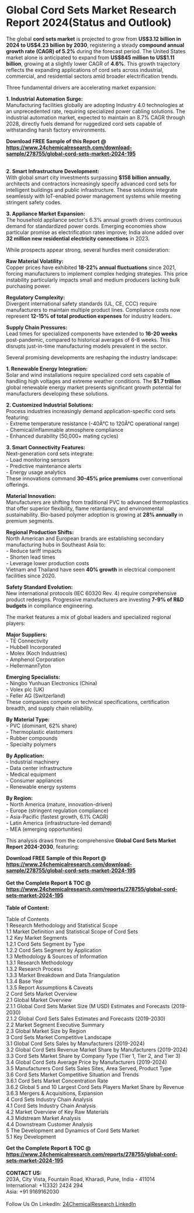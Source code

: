 <h1>Global Cord Sets Market Research Report 2024(Status and Outlook)</h1><p>The global <strong>cord sets market</strong> is projected to grow from <strong>US$3.12 billion in 2024 to US$4.23 billion by 2030</strong>, registering a steady <strong>compound annual growth rate (CAGR) of 5.2%</strong> during the forecast period. The United States market alone is anticipated to expand from <strong>US$845 million to US$1.11 billion</strong>, growing at a slightly lower CAGR of <strong>4.6%</strong>. This growth trajectory reflects the expanding applications of cord sets across industrial, commercial, and residential sectors amid broader electrification trends.</p><p>Three fundamental drivers are accelerating market expansion:</p><p><strong>1. Industrial Automation Surge:</strong><br>
Manufacturing facilities globally are adopting Industry 4.0 technologies at an unprecedented rate, requiring specialized power cabling solutions. The industrial automation market, expected to maintain an 8.7% CAGR through 2028, directly fuels demand for ruggedized cord sets capable of withstanding harsh factory environments.</p><div><b>Download FREE Sample of this Report @ 
            <a href="https://www.24chemicalresearch.com/download-sample/278755/global-cord-sets-market-2024-195">
            https://www.24chemicalresearch.com/download-sample/278755/global-cord-sets-market-2024-195</a></b></div><br><p><strong>2. Smart Infrastructure Development:</strong><br>
With global smart city investments surpassing <strong>$158 billion annually</strong>, architects and contractors increasingly specify advanced cord sets for intelligent buildings and public infrastructure. These solutions integrate seamlessly with IoT-enabled power management systems while meeting stringent safety codes.</p><p><strong>3. Appliance Market Expansion:</strong><br>
The household appliance sector's 6.3% annual growth drives continuous demand for standardized power cords. Emerging economies show particular promise as electrification rates improve; India alone added over <strong>32 million new residential electricity connections</strong> in 2023.</p><p>While prospects appear strong, several hurdles merit consideration:</p><p><strong>Raw Material Volatility:</strong><br>
Copper prices have exhibited <strong>18-22% annual fluctuations</strong> since 2021, forcing manufacturers to implement complex hedging strategies. This price instability particularly impacts small and medium producers lacking bulk purchasing power.</p><p><strong>Regulatory Complexity:</strong><br>
Divergent international safety standards (UL, CE, CCC) require manufacturers to maintain multiple product lines. Compliance costs now represent <strong>12-15% of total production expenses</strong> for industry leaders.</p><p><strong>Supply Chain Pressures:</strong><br>
Lead times for specialized components have extended to <strong>16-20 weeks</strong> post-pandemic, compared to historical averages of 6-8 weeks. This disrupts just-in-time manufacturing models prevalent in the sector.</p><p>Several promising developments are reshaping the industry landscape:</p><p><strong>1. Renewable Energy Integration:</strong><br>
Solar and wind installations require specialized cord sets capable of handling high voltages and extreme weather conditions. The <strong>$1.7 trillion</strong> global renewable energy market presents significant growth potential for manufacturers developing these solutions.</p><p><strong>2. Customized Industrial Solutions:</strong><br>
Process industries increasingly demand application-specific cord sets featuring:<br>
- Extreme temperature resistance (-40Â°C to 120Â°C operational range)<br>
- Chemical/inflammable atmosphere compliance<br>
- Enhanced durability (50,000+ mating cycles)</p><p><strong>3. Smart Connectivity Features:</strong><br>
Next-generation cord sets integrate:<br>
- Load monitoring sensors<br>
- Predictive maintenance alerts<br>
- Energy usage analytics<br>
These innovations command <strong>30-45% price premiums</strong> over conventional offerings.</p><p><strong>Material Innovation:</strong><br>
Manufacturers are shifting from traditional PVC to advanced thermoplastics that offer superior flexibility, flame retardancy, and environmental sustainability. Bio-based polymer adoption is growing at <strong>28% annually</strong> in premium segments.</p><p><strong>Regional Production Shifts:</strong><br>
North American and European brands are establishing secondary manufacturing hubs in Southeast Asia to:<br>
- Reduce tariff impacts<br>
- Shorten lead times<br>
- Leverage lower production costs<br>
Vietnam and Thailand have seen <strong>40% growth</strong> in electrical component facilities since 2020.</p><p><strong>Safety Standard Evolution:</strong><br>
New international protocols (IEC 60320 Rev. 4) require comprehensive product redesigns. Progressive manufacturers are investing <strong>7-9% of R&amp;D budgets</strong> in compliance engineering.</p><p>The market features a mix of global leaders and specialized regional players:</p><p><strong>Major Suppliers:</strong><br>
- TE Connectivity<br>
- Hubbell Incorporated<br>
- Molex (Koch Industries)<br>
- Amphenol Corporation<br>
- HellermannTyton</p><p><strong>Emerging Specialists:</strong><br>
- Ningbo Yunhuan Electronics (China)<br>
- Volex plc (UK)<br>
- Feller AG (Switzerland)<br>
These companies compete on technical specifications, certification breadth, and supply chain reliability.</p><p><strong>By Material Type:</strong><br>
- PVC (dominant, 62% share)<br>
- Thermoplastic elastomers<br>
- Rubber compounds<br>
- Specialty polymers</p><p><strong>By Application:</strong><br>
- Industrial machinery<br>
- Data center infrastructure<br>
- Medical equipment<br>
- Consumer appliances<br>
- Renewable energy systems</p><p><strong>By Region:</strong><br>
- North America (mature, innovation-driven)<br>
- Europe (stringent regulation compliance)<br>
- Asia-Pacific (fastest growth, 6.1% CAGR)<br>
- Latin America (infrastructure-led demand)<br>
- MEA (emerging opportunities)</p><p>This analysis draws from the comprehensive <strong>Global Cord Sets Market Report 2024-2030</strong>, featuring:</p><div><b>Download FREE Sample of this Report @ 
            <a href="https://www.24chemicalresearch.com/download-sample/278755/global-cord-sets-market-2024-195">
            https://www.24chemicalresearch.com/download-sample/278755/global-cord-sets-market-2024-195</a></b></div><br><div><b>Get the Complete Report & TOC @ 
            <a href="https://www.24chemicalresearch.com/reports/278755/global-cord-sets-market-2024-195">
            https://www.24chemicalresearch.com/reports/278755/global-cord-sets-market-2024-195</a></b></div><br>
            <b>Table of Content:</b><p>Table of Contents<br />
1 Research Methodology and Statistical Scope<br />
1.1 Market Definition and Statistical Scope of Cord Sets<br />
1.2 Key Market Segments<br />
1.2.1 Cord Sets Segment by Type<br />
1.2.2 Cord Sets Segment by Application<br />
1.3 Methodology & Sources of Information<br />
1.3.1 Research Methodology<br />
1.3.2 Research Process<br />
1.3.3 Market Breakdown and Data Triangulation<br />
1.3.4 Base Year<br />
1.3.5 Report Assumptions & Caveats<br />
2 Cord Sets Market Overview<br />
2.1 Global Market Overview<br />
2.1.1 Global Cord Sets Market Size (M USD) Estimates and Forecasts (2019-2030)<br />
2.1.2 Global Cord Sets Sales Estimates and Forecasts (2019-2030)<br />
2.2 Market Segment Executive Summary<br />
2.3 Global Market Size by Region<br />
3 Cord Sets Market Competitive Landscape<br />
3.1 Global Cord Sets Sales by Manufacturers (2019-2024)<br />
3.2 Global Cord Sets Revenue Market Share by Manufacturers (2019-2024)<br />
3.3 Cord Sets Market Share by Company Type (Tier 1, Tier 2, and Tier 3)<br />
3.4 Global Cord Sets Average Price by Manufacturers (2019-2024)<br />
3.5 Manufacturers Cord Sets Sales Sites, Area Served, Product Type<br />
3.6 Cord Sets Market Competitive Situation and Trends<br />
3.6.1 Cord Sets Market Concentration Rate<br />
3.6.2 Global 5 and 10 Largest Cord Sets Players Market Share by Revenue<br />
3.6.3 Mergers & Acquisitions, Expansion<br />
4 Cord Sets Industry Chain Analysis<br />
4.1 Cord Sets Industry Chain Analysis<br />
4.2 Market Overview of Key Raw Materials<br />
4.3 Midstream Market Analysis<br />
4.4 Downstream Customer Analysis<br />
5 The Development and Dynamics of Cord Sets Market <br />
5.1 Key Development</p><div><b>Get the Complete Report & TOC @ 
            <a href="https://www.24chemicalresearch.com/reports/278755/global-cord-sets-market-2024-195">
            https://www.24chemicalresearch.com/reports/278755/global-cord-sets-market-2024-195</a></b></div><br><b>CONTACT US:</b><br>
            203A, City Vista, Fountain Road, Kharadi, Pune, India - 411014<br>
            International: +1(332) 2424 294<br>
            Asia: +91 9169162030 <br><br>
            Follow Us On LinkedIn: <a href="https://www.linkedin.com/company/24chemicalresearch/">24ChemicalResearch LinkedIn</a>